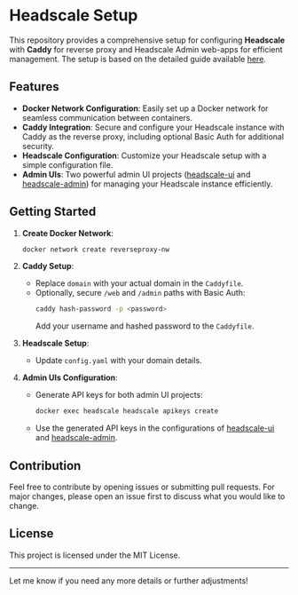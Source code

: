 # Headscale Setup

This repository provides a comprehensive setup for configuring **Headscale** with **Caddy** for reverse proxy and Headscale Admin web-apps for efficient management. The setup is based on the detailed guide available [here](https://blog.gurucomputing.com.au/Smart%20VPNS%20with%20Headscale/Introduction/).

## Features

- **Docker Network Configuration**: Easily set up a Docker network for seamless communication between containers.
- **Caddy Integration**: Secure and configure your Headscale instance with Caddy as the reverse proxy, including optional Basic Auth for additional security.
- **Headscale Configuration**: Customize your Headscale setup with a simple configuration file.
- **Admin UIs**: Two powerful admin UI projects ([headscale-ui](https://github.com/gurucomputing/headscale-ui) and [headscale-admin](https://github.com/GoodiesHQ/headscale-admin)) for managing your Headscale instance efficiently.

## Getting Started

1. **Create Docker Network**: 
   ```bash 
   docker network create reverseproxy-nw
   ``` 
2. **Caddy Setup**:
   - Replace `domain` with your actual domain in the `Caddyfile`.
   - Optionally, secure `/web` and `/admin` paths with Basic Auth:
     ```bash
     caddy hash-password -p <password>
     ```
     Add your username and hashed password to the `Caddyfile`.

3. **Headscale Setup**:
   - Update `config.yaml` with your domain details.

4. **Admin UIs Configuration**:
   - Generate API keys for both admin UI projects:
     ```bash
     docker exec headscale headscale apikeys create
     ```
   - Use the generated API keys in the configurations of [headscale-ui](https://github.com/gurucomputing/headscale-ui) and [headscale-admin](https://github.com/GoodiesHQ/headscale-admin).

## Contribution

Feel free to contribute by opening issues or submitting pull requests. For major changes, please open an issue first to discuss what you would like to change.

## License

This project is licensed under the MIT License.

---

Let me know if you need any more details or further adjustments!